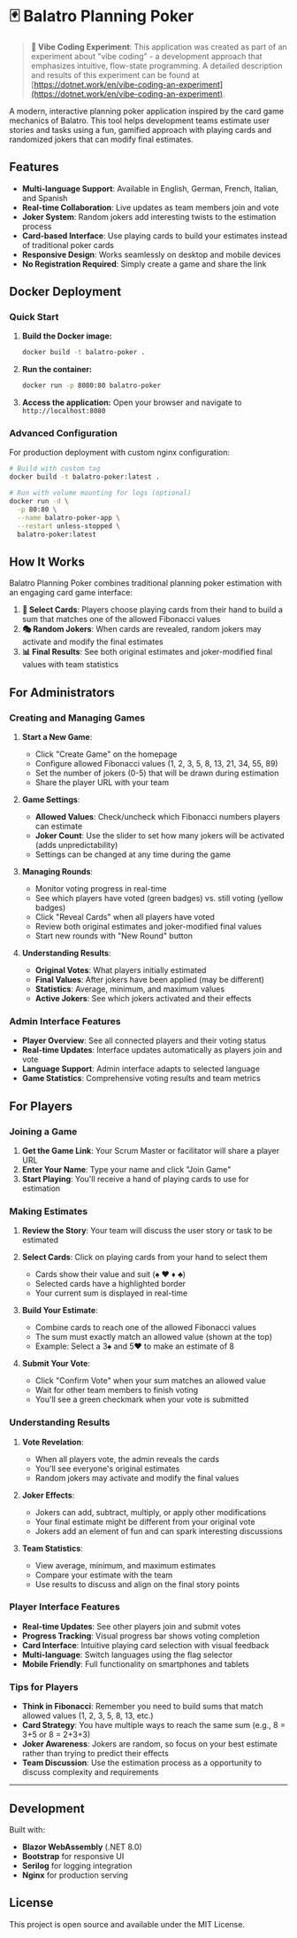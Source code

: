 # 🃏 Balatro Planning Poker

> **🔬 Vibe Coding Experiment**: This application was created as part of an experiment about "vibe coding" - a development approach that emphasizes intuitive, flow-state programming. A detailed description and results of this experiment can be found at [https://dotnet.work/en/vibe-coding-an-experiment](https://dotnet.work/en/vibe-coding-an-experiment).

A modern, interactive planning poker application inspired by the card game mechanics of Balatro. This tool helps development teams estimate user stories and tasks using a fun, gamified approach with playing cards and randomized jokers that can modify final estimates.

## Features

- **Multi-language Support**: Available in English, German, French, Italian, and Spanish
- **Real-time Collaboration**: Live updates as team members join and vote
- **Joker System**: Random jokers add interesting twists to the estimation process
- **Card-based Interface**: Use playing cards to build your estimates instead of traditional poker cards
- **Responsive Design**: Works seamlessly on desktop and mobile devices
- **No Registration Required**: Simply create a game and share the link

## Docker Deployment

### Quick Start

1. **Build the Docker image:**
   ```bash
   docker build -t balatro-poker .
   ```

2. **Run the container:**
   ```bash
   docker run -p 8080:80 balatro-poker
   ```

3. **Access the application:**
   Open your browser and navigate to `http://localhost:8080`

### Advanced Configuration

For production deployment with custom nginx configuration:

```bash
# Build with custom tag
docker build -t balatro-poker:latest .

# Run with volume mounting for logs (optional)
docker run -d \
  -p 80:80 \
  --name balatro-poker-app \
  --restart unless-stopped \
  balatro-poker:latest
```

## How It Works

Balatro Planning Poker combines traditional planning poker estimation with an engaging card game interface:

1. **🎴 Select Cards**: Players choose playing cards from their hand to build a sum that matches one of the allowed Fibonacci values
2. **🎭 Random Jokers**: When cards are revealed, random jokers may activate and modify the final estimates
3. **📊 Final Results**: See both original estimates and joker-modified final values with team statistics

## For Administrators

### Creating and Managing Games

1. **Start a New Game**:
   - Click "Create Game" on the homepage
   - Configure allowed Fibonacci values (1, 2, 3, 5, 8, 13, 21, 34, 55, 89)
   - Set the number of jokers (0-5) that will be drawn during estimation
   - Share the player URL with your team

2. **Game Settings**:
   - **Allowed Values**: Check/uncheck which Fibonacci numbers players can estimate
   - **Joker Count**: Use the slider to set how many jokers will be activated (adds unpredictability)
   - Settings can be changed at any time during the game

3. **Managing Rounds**:
   - Monitor voting progress in real-time
   - See which players have voted (green badges) vs. still voting (yellow badges)
   - Click "Reveal Cards" when all players have voted
   - Review both original estimates and joker-modified final values
   - Start new rounds with "New Round" button

4. **Understanding Results**:
   - **Original Votes**: What players initially estimated
   - **Final Values**: After jokers have been applied (may be different)
   - **Statistics**: Average, minimum, and maximum values
   - **Active Jokers**: See which jokers activated and their effects

### Admin Interface Features

- **Player Overview**: See all connected players and their voting status
- **Real-time Updates**: Interface updates automatically as players join and vote
- **Language Support**: Admin interface adapts to selected language
- **Game Statistics**: Comprehensive voting results and team metrics

## For Players

### Joining a Game

1. **Get the Game Link**: Your Scrum Master or facilitator will share a player URL
2. **Enter Your Name**: Type your name and click "Join Game"
3. **Start Playing**: You'll receive a hand of playing cards to use for estimation

### Making Estimates

1. **Review the Story**: Your team will discuss the user story or task to be estimated
2. **Select Cards**: Click on playing cards from your hand to select them
   - Cards show their value and suit (♠ ♥ ♦ ♣)
   - Selected cards have a highlighted border
   - Your current sum is displayed in real-time

3. **Build Your Estimate**: 
   - Combine cards to reach one of the allowed Fibonacci values
   - The sum must exactly match an allowed value (shown at the top)
   - Example: Select a 3♠ and 5♥ to make an estimate of 8

4. **Submit Your Vote**: 
   - Click "Confirm Vote" when your sum matches an allowed value
   - Wait for other team members to finish voting
   - You'll see a green checkmark when your vote is submitted

### Understanding Results

1. **Vote Revelation**: 
   - When all players vote, the admin reveals the cards
   - You'll see everyone's original estimates
   - Random jokers may activate and modify the final values

2. **Joker Effects**:
   - Jokers can add, subtract, multiply, or apply other modifications
   - Your final estimate might be different from your original vote
   - Jokers add an element of fun and can spark interesting discussions

3. **Team Statistics**:
   - View average, minimum, and maximum estimates
   - Compare your estimate with the team
   - Use results to discuss and align on the final story points

### Player Interface Features

- **Real-time Updates**: See other players join and submit votes
- **Progress Tracking**: Visual progress bar shows voting completion
- **Card Interface**: Intuitive playing card selection with visual feedback
- **Multi-language**: Switch languages using the flag selector
- **Mobile Friendly**: Full functionality on smartphones and tablets

### Tips for Players

- **Think in Fibonacci**: Remember you need to build sums that match allowed values (1, 2, 3, 5, 8, 13, etc.)
- **Card Strategy**: You have multiple ways to reach the same sum (e.g., 8 = 3+5 or 8 = 2+3+3)
- **Joker Awareness**: Jokers are random, so focus on your best estimate rather than trying to predict their effects
- **Team Discussion**: Use the estimation process as a opportunity to discuss complexity and requirements

---

## Development

Built with:
- **Blazor WebAssembly** (.NET 8.0)
- **Bootstrap** for responsive UI
- **Serilog** for logging integration
- **Nginx** for production serving

## License

This project is open source and available under the MIT License.